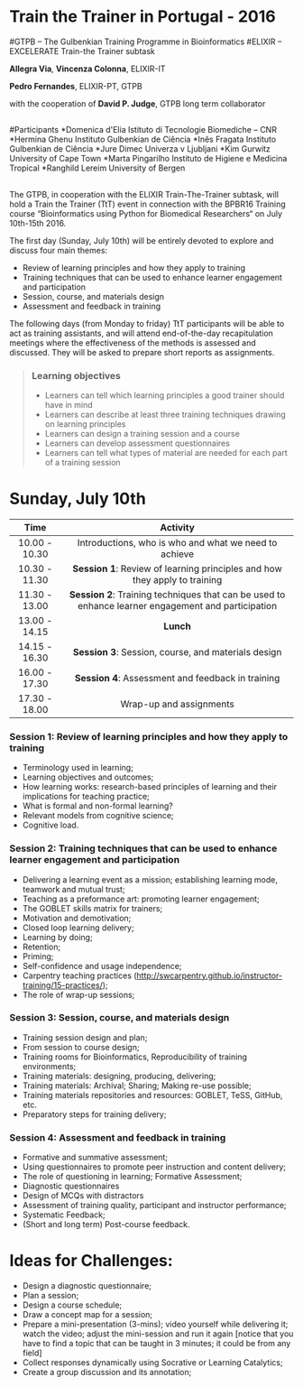 # Train the Trainer in Portugal - 2016
#GTPB – The Gulbenkian Training Programme in Bioinformatics
#ELIXIR – EXCELERATE Train-the Trainer subtask

**Allegra Via**, **Vincenza Colonna**, ELIXIR-IT

**Pedro Fernandes**, ELIXIR-PT, GTPB

with the cooperation of **David P. Judge**, GTPB long term collaborator

##

#Participants
*Domenica	d'Elia					Istituto di Tecnologie Biomediche – CNR
*Hermina	Ghenu					Instituto Gulbenkian de Ciência
*Inês	Fragata					Instituto Gulbenkian de Ciência
*Jure 	Dimec					Univerza v Ljubljani 
*Kim	Gurwitz					University of Cape Town
*Marta	Pingarilho					Instituto de Higiene e Medicina Tropical
*Ranghild	Lereim					University of Bergen

##

The GTPB, in cooperation with the ELIXIR Train-The-Trainer subtask, will hold a Train the Trainer (TtT) event in connection with the BPBR16 Training course “Bioinformatics using Python for Biomedical Researchers“ on July 10th-15th 2016.

The first day (Sunday, July 10th) will be entirely devoted to explore and discuss four main themes: 

* Review of learning principles and how they apply to training
* Training techniques that can be used to enhance learner engagement and participation
* Session, course, and materials design
* Assessment and feedback in training

The following days (from Monday to friday) TtT participants will be able to act as training assistants, and will attend end-of-the-day recapitulation meetings where the effectiveness of the methods is assessed and discussed. They will be asked to prepare short reports as assignments.

> ### Learning objectives
> * Learners can tell which learning principles a good trainer should have in mind
> * Learners can describe at least three training techniques drawing on learning principles
> * Learners can design a training session and a course
> * Learners can develop assessment questionnaires
> * Learners can tell what types of material are needed for each part of a training session 

# Sunday, July 10th

 Time | Activity
:-------------:|:----------------:
10.00 - 10.30         | Introductions, who is who and what we need to achieve
10.30 - 11.30         | **Session 1**: Review of learning principles and how they apply to training
11.30 - 13.00         | **Session 2**: Training techniques that can be used to enhance learner engagement and participation
13.00 - 14.15         | **Lunch**
14.15 - 16.30         | **Session 3**: Session, course, and materials design
16.00 - 17.30         | **Session 4**: Assessment and feedback in training
17.30 - 18.00         | Wrap-up and assignments

 
### Session 1: Review of learning principles and how they apply to training
 
 * Terminology used in learning; 
 * Learning objectives and outcomes;
 * How learning works: research-based principles of learning and their implications for teaching practice;
 * What is formal and non-formal learning?
 * Relevant models from cognitive science;
 * Cognitive load.


### Session 2: Training techniques that can be used to enhance learner engagement and participation
 * Delivering a learning event as a mission; establishing learning mode, teamwork and mutual trust;
 * Teaching as a preformance art: promoting learner engagement;
 * The GOBLET skills matrix for trainers;
 * Motivation and demotivation;
 * Closed loop learning delivery;
 * Learning by doing;
 * Retention;
 * Priming; 
 * Self-confidence and usage independence;
 * Carpentry teaching practices (http://swcarpentry.github.io/instructor-training/15-practices/);
 * The role of wrap-up sessions;

### Session 3: Session, course, and materials design
* Training session design and plan;
* From session to course design;
* Training rooms for Bioinformatics, Reproducibility of training environments;
* Training materials: designing, producing, delivering;
* Training materials: Archival; Sharing; Making re-use possible;
* Training materials repositories and resources: GOBLET, TeSS, GitHub, etc.
* Preparatory steps for training delivery;

### Session 4: Assessment and feedback in training
* Formative and summative assessment;
* Using questionnaires to promote peer instruction and content delivery;
* The role of questioning in learning; Formative Assessment;
* Diagnostic questionnaires
* Design of MCQs with distractors
* Assessment of training quality, participant and instructor performance;
* Systematic Feedback;
* (Short and long term) Post-course feedback.

# Ideas for Challenges:

  * Design a diagnostic questionnaire;
  * Plan a session;
  * Design a course schedule;
  * Draw a concept map for a session;
  * Prepare a mini-presentation (3-mins); video yourself while delivering it; watch the video; adjust the mini-session and run it again [notice that you have to find a topic that can be taught in 3 minutes; it could be from any field]
  * Collect responses dynamically using Socrative or Learning Catalytics;
  * Create a group discussion and its annotation;
  
